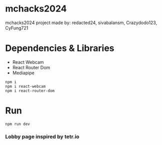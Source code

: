 # mchacks2024
mchacks2024 project made by: redacted24, sivabalansm, Crazydodo123, CyFung721

# Dependencies & Libraries
- React Webcam
- React Router Dom
- Mediapipe

```
npm i
npm i react-webcam
npm i react-router-dom
```

# Run

```
npm run dev
```

### Lobby page inspired by tetr.io

